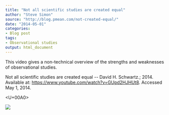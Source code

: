 ```yaml
---
title: "Not all scientific studies are created equal"
author: "Steve Simon"
source: "http://blog.pmean.com/not-created-equal/"
date: "2014-05-01"
categories:
- Blog post
tags:
- Observational studies
output: html_document
---
```


This video gives a non-technical overview of the strengths and
weaknesses of observational studies.

<!---More--->

Not all scientific studies are created equal -- David H. Schwartz.;
2014. Available at: <https://www.youtube.com/watch?v=GUpd2HJHUt8>.
Accessed May 1, 2014.

<U+00A0>

![](http://www.pmean.com/new-images/14/not-created-equal01.png)





